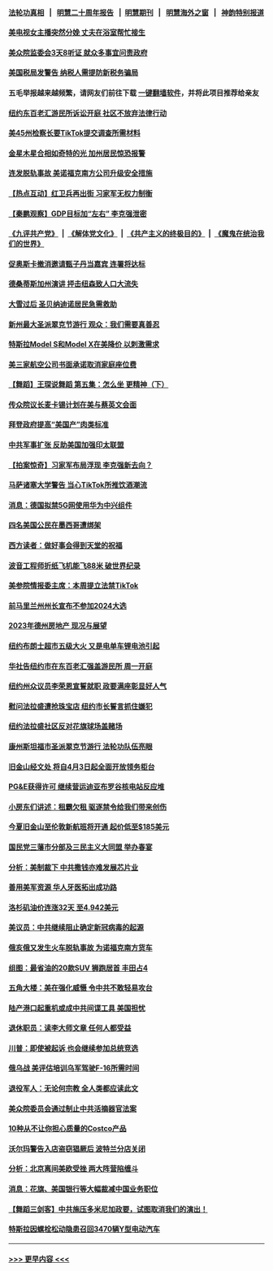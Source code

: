 #### [法轮功真相](https://github.com/gfw-breaker/truth/blob/master/README.md?t=0) &nbsp;&nbsp;|&nbsp;&nbsp; [明慧二十周年报告](https://github.com/gfw-breaker/mh-reports/blob/master/README.md?t=0) &nbsp;&nbsp;|&nbsp;&nbsp;[明慧期刊](https://github.com/gfw-breaker/mh-qikan) &nbsp;&nbsp;|&nbsp;&nbsp; [明慧海外之窗](https://github.com/gfw-breaker/mh-news/blob/master/README.md?t=0) &nbsp;&nbsp;|&nbsp;&nbsp; [神韵特别报道](https://github.com/gfw-breaker/mh-news/blob/master/shenyun.md?t=0)
#### [美电视女主播突然分娩 丈夫在浴室帮忙接生](../pages/nsc412/n13944742.md?t=03071843) 
#### [美众院监委会3天8听证 就众多事宜问责政府](../pages/nsc412/n13944641.md?t=03071843) 
#### [美国税局发警告 纳税人需提防新税务骗局](../pages/nsc412/n13944671.md?t=03071843) 
#### 五毛举报越来越频繁，请网友们前往下载 [一键翻墙软件](https://github.com/gfw-breaker/ssr-accounts)，并将此项目推荐给亲友
#### [纽约东百老汇游民所诉讼开庭 社区不放弃法律行动](../pages/nsc412/n13944653.md?t=03071843) 
#### [美45州检察长要TikTok提交调查所需材料](../pages/nsc412/n13944611.md?t=03071843) 
#### [金星木星合相如奇特的光 加州居民惊恐报警](../pages/nsc412/n13944613.md?t=03071843) 
#### [连发脱轨事故 美诺福克南方公司升级安全措施](../pages/nsc412/n13944528.md?t=03071843) 
#### [【热点互动】红卫兵再出街 习家军无权力制衡](../pages/nsc412/n13944501.md?t=03071843) 
#### [【秦鹏观察】GDP目标加“左右” 李克强泄密](../pages/nsc412/n13944563.md?t=03071843) 
#### [《九评共产党》](https://github.com/begood0513/9ping.md/blob/master/README.md) &nbsp;|&nbsp; [《解体党文化》](../../../../jtdwh.md/blob/master/README.md)  &nbsp;|&nbsp; [《共产主义的终极目的》](../../../../gczydzjmd.md/blob/master/README.md) &nbsp;|&nbsp; [《魔鬼在统治我们的世界》](../../../../mgztzwmdsj.md/blob/master/README.md) 
#### [促奥斯卡撤消邀请甄子丹当嘉宾 连署将达标](../pages/nsc412/n13944593.md?t=03071843) 
#### [德桑蒂斯加州演讲 抨击纽森致人口大流失](../pages/nsc412/n13944590.md?t=03071843) 
#### [大雪过后 圣贝纳迪诺居民急需救助](../pages/nsc412/n13944542.md?t=03071843) 
#### [新州最大圣派翠克节游行 观众：我们需要真善忍](../pages/nsc412/n13944486.md?t=03071843) 
#### [特斯拉Model S和Model X在美降价 以刺激需求](../pages/nsc412/n13944529.md?t=03071843) 
#### [美三家航空公司书面承诺取消家庭座位费](../pages/nsc412/n13944437.md?t=03071843) 
#### [【舞蹈】王琛说舞蹈 第五集：怎么坐 更精神（下）](../pages/nsc412/n13944414.md?t=03071843) 
#### [传众院议长麦卡锡计划在美与蔡英文会面](../pages/nsc412/n13944468.md?t=03071843) 
#### [拜登政府提高“美国产”肉类标准](../pages/nsc412/n13944441.md?t=03071843) 
#### [中共军事扩张 反助美国加强印太联盟](../pages/nsc412/n13944397.md?t=03071843) 
#### [【拍案惊奇】习家军布局浮现 李克强新去向？](../pages/nsc412/n13944379.md?t=03071843) 
#### [马萨诸塞大学警告 当心TikTok所推饮酒潮流](../pages/nsc412/n13944389.md?t=03071843) 
#### [消息：德国拟禁5G网使用华为中兴组件](../pages/nsc412/n13944416.md?t=03071843) 
#### [四名美国公民在墨西哥遭绑架](../pages/nsc412/n13944321.md?t=03071843) 
#### [西方读者：做好事会得到天堂的祝福](../pages/nsc412/n13943151.md?t=03071843) 
#### [波音工程师折纸飞机能飞88米 破世界纪录](../pages/nsc412/n13944293.md?t=03071843) 
#### [美参院情报委主席：本周提立法禁TikTok](../pages/nsc412/n13943723.md?t=03071843) 
#### [前马里兰州州长宣布不参加2024大选](../pages/nsc412/n13944064.md?t=03071843) 
#### [2023年德州房地产 现况与展望](../pages/nsc412/n13944054.md?t=03071843) 
#### [纽约布朗士超市五级大火 又是电单车锂电池引起](../pages/nsc412/n13943957.md?t=03071843) 
#### [华社告纽约市在东百老汇强盖游民所 周一开庭](../pages/nsc412/n13943939.md?t=03071843) 
#### [纽约州众议员李荣恩宣誓就职 政要满座彰显好人气](../pages/nsc412/n13943941.md?t=03071843) 
#### [慰问法拉盛遭抢珠宝店 纽约市长誓言抓住嫌犯](../pages/nsc412/n13943432.md?t=03071843) 
#### [纽约法拉盛社区反对花旗球场盖赌场](../pages/nsc412/n13943952.md?t=03071843) 
#### [康州斯坦福市圣派翠克节游行 法轮功队伍亮眼](../pages/nsc412/n13943249.md?t=03071843) 
#### [旧金山经文处 将自4月3日起全面开放领务柜台](../pages/nsc412/n13944041.md?t=03071843) 
#### [PG&E获得许可 继续营运迪亚布罗谷核电站反应堆](../pages/nsc412/n13944031.md?t=03071843) 
#### [小房东们讲述：租霸欠租  驱逐禁令给我们带来创伤](../pages/nsc412/n13944022.md?t=03071843) 
#### [今夏旧金山至伦敦新航班将开通 起价低至$185美元](../pages/nsc412/n13944016.md?t=03071843) 
#### [国民党三藩市分部及三民主义大同盟 举办春宴](../pages/nsc412/n13944004.md?t=03071843) 
#### [分析：美制裁下 中共撒钱亦难发展芯片业](../pages/nsc412/n13943934.md?t=03071843) 
#### [善用美军资源 华人牙医拓出成功路](../pages/nsc412/n13943976.md?t=03071843) 
#### [洛杉矶油价连涨32天 至4.942美元](../pages/nsc412/n13943936.md?t=03071843) 
#### [美议员：中共继续阻止确定新冠病毒的起源](../pages/nsc412/n13943852.md?t=03071843) 
#### [俄亥俄又发生火车脱轨事故 为诺福克南方货车](../pages/nsc412/n13943747.md?t=03071843) 
#### [组图：最省油的20款SUV 狮跑居首 丰田占4](../pages/nsc412/n13929393.md?t=03071843) 
#### [五角大楼：美在强化威慑 令中共不敢轻易攻台](../pages/nsc412/n13943803.md?t=03071843) 
#### [陆产港口起重机或成中共间谍工具 美国担忧](../pages/nsc412/n13943730.md?t=03071843) 
#### [退休职员：读李大师文章 任何人都受益](../pages/nsc412/n13943169.md?t=03071843) 
#### [川普：即使被起诉 也会继续参加总统竞选](../pages/nsc412/n13943713.md?t=03071843) 
#### [俄乌战 美评估培训乌军驾驶F-16所需时间](../pages/nsc412/n13943721.md?t=03071843) 
#### [退役军人：无论何宗教 全人类都应读此文](../pages/nsc412/n13941939.md?t=03071843) 
#### [美众院委员会通过制止中共活摘器官法案](../pages/nsc412/n13943637.md?t=03071843) 
#### [10种从不让你担心质量的Costco产品](../pages/nsc412/n13942101.md?t=03071843) 
#### [沃尔玛警告入店盗窃猖厥后 波特兰分店关闭](../pages/nsc412/n13943247.md?t=03071843) 
#### [分析：北京离间美欧受挫 两大阵营陷缠斗](../pages/nsc412/n13943304.md?t=03071843) 
#### [消息：花旗、美国银行等大幅裁减中国业务职位](../pages/nsc412/n13943222.md?t=03071843) 
#### [【舞蹈三剑客】中共施压多米尼加政要，试图取消我们的演出！](../pages/nsc412/n13943143.md?t=03071843) 
#### [特斯拉因螺栓松动隐患召回3470辆Y型电动汽车](../pages/nsc412/n13943205.md?t=03071843) 

----
#### [ >>> 更早内容 <<< ](../indexes/nsc412-earlier.md)

